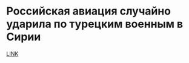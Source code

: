 # Российская авиация случайно ударила по турецким военным в Сирии



[LINK](https://varlamov.ru/2228563.html)